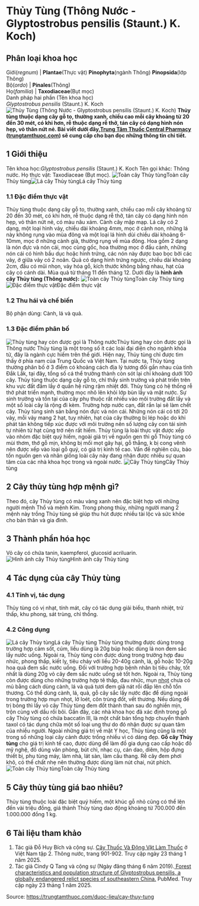 # Thủy Tùng (Thông Nước - Glyptostrobus pensilis (Staunt.) K. Koch)

Phân loại khoa học  
---  
Giới(_regnum_) |  **Plantae**(Thực vật) **Pinophyta**(ngành Thông) **Pinopsida**(lớp Thông)  
Bộ(_ordo_) | **Pinales**(Thông)  
Họ(_familia_) | **Taxodiaceae**(Bụt mọc)  
Danh pháp hai phần (Tên khoa học)  
_Glyptostrobus pensilis_ (Staunt.) K. Koch  
![Thủy Tùng \(Thông Nước - Glyptostrobus pensilis \(Staunt.\) K. Koch\)](https://trungtamthuoc.com/images/others/thuy-tung-3228.jpg)
**Thủy tùng thuộc dạng cây gỗ to, thường xanh, chiều cao mỗi cây khoảng từ 20 đến 30 mét, có khi hơn, rễ thuộc dạng rễ thở, tán cây có dạng hình nón hẹp, vỏ thân nứt nẻ. Bài viết dưới đây,[Trung Tâm Thuốc Central Pharmacy](https://trungtamthuoc.com/ "Trung Tâm Thuốc Central Pharmacy") ([trungtamthuoc.com](https://trungtamthuoc.com/ "trungtamthuoc.com")) sẽ cung cấp cho bạn đọc những thông tin chi tiết.**
##  1 Giới thiệu
Tên khoa học:_Glyptostrobus pensilis_ (Staunt.) K. Koch
Tên gọi khác: Thông nước.
Họ thực vật: Taxodiaceae (Bụt mọc).
![Toàn cây Thủy tùng](https://trungtamthuoc.com/images/item/thuy-tung-7.jpg)Toàn cây Thủy tùng![Lá cây Thủy tùng](https://trungtamthuoc.com/images/item/thuy-tung-0.jpg)Lá cây Thủy tùng
### 1.1 Đặc điểm thực vật
Thủy tùng thuộc dạng cây gỗ to, thường xanh, chiều cao mỗi cây khoảng từ 20 đến 30 mét, có khi hơn, rễ thuộc dạng rễ thở, tán cây có dạng hình nón hẹp, vỏ thân nứt nẻ, có màu nâu xám.
Cành cây mập mạp.
Lá cây có 2 dạng, một loại hình vảy, chiều dài khoảng 4mm, mọc ở cành non, những lá này không rụng vào mùa đông và một loại lá hình dùi chiều dài khoảng 6-10mm, mọc ở những cành già, thường rụng về mùa đông.
Hoa gồm 2 dạng là nón đực và nón cái, mọc cùng gốc, hoa thường mọc ở đầu cành, những nón cái có hình bầu dục hoặc hình trứng, các nón này được bao bọc bởi các vảy, ở giữa vảy có 2 noãn.
Quả có dạng hình trứng ngược, chiều dài khoảng 2cm, đầu có mũi nhọn, vảy hóa gỗ, kích thước không bằng nhau, hạt của cây có cánh dài.
Mùa quả từ tháng 11 đến tháng 12.
Dưới đây là **hình ảnh cây Thủy tùng (Thông nước):**
![Toàn cây Thủy tùng](https://trungtamthuoc.com/images/item/thuy-tung-8.jpg)Toàn cây Thủy tùng![Đặc điểm thực vật](https://trungtamthuoc.com/images/item/thuy-tung-1.jpg)Đặc điểm thực vật
### 1.2 Thu hái và chế biến
Bộ phận dùng: Cành, lá và quả.
### 1.3 Đặc điểm phân bố
![Thủy tùng hay còn được gọi là Thông nước](https://trungtamthuoc.com/images/item/thuy-tung-2.jpg)Thủy tùng hay còn được gọi là Thông nước
Thủy tùng là một trong số ít các loài đại diện cho ngành khỏa tử, đây là ngành cực hiếm trên thế giới. Hiện nay, Thủy tùng chỉ được tìm thấy ở phía nam của Trung Quốc và Việt Nam.
Tại nước ta, Thủy tùng thường phân bố ở 3 điểm có khoảng cách địa lý tương đối gần nhau của tỉnh Đắk Lắk, tại đây, tổng số cá thể trưởng thành còn sót lại chỉ khoảng dưới 100 cây.
Thủy tùng thuộc dạng cây gỗ to, chỉ thấy sinh trưởng và phát triển trên khu vực đất đầm lầy ở quần hệ rừng rậm nhiệt đới. Thủy tùng có hệ thống rễ thở phát triển mạnh, thường mọc nhô lên khỏi lớp bùn lầy và mặt nước. Sự sinh trưởng và tồn tại của cây phụ thuộc rất nhiều vào môi trường đất lầy và một số loài cây lá rộng đi kèm. Trường hợp nước cạn, đất rắn lại sẽ làm chết cây.
Thủy tùng sinh sản bằng nón đực và nón cái. Những nón cái có tới 20 vảy, mỗi vảy mang 2 hạt, tuy nhiên, hạt của cây thường bị lép hoặc do khi phát tán không tiếp xúc được với môi trường nên số lượng cây con tái sinh tự nhiên từ hạt cũng trở nên rất hiếm.
Thủy tùng là loài thực vật được xếp vào nhóm đặc biệt quý hiếm, ngoài giá trị về nguồn gen thì gỗ Thủy tùng có mùi thơm, thớ gỗ mịn, không bị mối mọt gây hại, gỗ thẳng, k bị cong vênh nên được xếp vào loại gỗ quý, có giá trị kinh tế cao.
Vấn đề nghiên cứu, bảo tồn nguồn gen và nhân giống loài cây này đang nhận được nhiều sự quan tâm của các nhà khoa học trong và ngoài nước.
![Cây Thủy tùng](https://trungtamthuoc.com/images/item/thuy-tung-3.jpg)Cây Thủy tùng
##  2 Cây thủy tùng hợp mệnh gì?
Theo đó, cây Thủy tùng có màu vàng xanh nên đặc biệt hợp với những người mệnh Thổ và mệnh Kim. Trong phong thủy, những người mang 2 mệnh này trồng Thủy tùng sẽ giúp thu hút được nhiều tài lộc và sức khỏe cho bản thân và gia đình.
##  3 Thành phần hóa học
Vỏ cây có chứa tanin, kaempferol, glucosid acriluarin.
![Hình ảnh cây Thủy tùng](https://trungtamthuoc.com/images/item/thuy-tung-4.jpg)Hình ảnh cây Thủy tùng
##  4 Tác dụng của cây Thủy tùng
### 4.1 Tính vị, tác dụng
Thủy tùng có vị nhạt, tính mát, cây có tác dụng giải biểu, thanh nhiệt, trừ thấp, khu phong, sát trùng, chỉ thống.
### 4.2 Công dụng
![Lá cây Thủy tùng](https://trungtamthuoc.com/images/item/thuy-tung-5.jpg)Lá cây Thủy tùng
Thủy tùng thường được dùng trong trường hợp cảm sốt, cúm, liều dùng là 20g búp hoặc dùng lá non đem sắc lấy nước uống.
Ngoài ra, Thủy tùng còn được dùng trong trường hợp đau nhức, phong thấp, kiết lỵ, tiêu chảy với liều 20-40g cành, lá, gỗ hoặc 10-20g hoa quả đem sắc nước uống. Đối với trường hợp bệnh nhân bị tiêu chảy, tốt nhất là dùng 20g vỏ cây đem sắc nước uống sẽ tốt hơn.
Ngoài ra, Thủy tùng còn được dùng cho những trường hợp tê thấp, đau nhức, mụn [nhọt](https://trungtamthuoc.com/bai-viet/nhot "nhọt") chưa có mủ bằng cách dùng cành, lá và quả tươi đem giã nát rồi đắp lên chỗ tổn thương.
Có thể dùng cành, lá, quả, gỗ cây sắc lấy nước đặc để dùng ngoài trong trường hợp mụn nhọt, lở loét, côn trùng đốt, vết thương. Nếu dùng để trị bỏng thì lấy vỏ cây Thủy tùng đem đốt thành than sau đó nghiền mịn, trộn cùng với dầu rồi bôi.
Gần đây, các nhà khoa học đã xác định trong gỗ cây Thủy tùng có chứa baccatin III, là một chất bán tổng hợp chuyển thành taxol có tác dụng chữa một số loại ung thư do đó nhận được sự quan tâm của nhiều người.
Ngoài những giá trị về mặt Y học, Thủy tùng cũng là một trong số những loại cây cảnh được trồng nhiều vì có dáng đẹp. **Gỗ cây Thủy tùng** cho giá trị kinh tế cao, được dùng để làm đồ gia dụng cao cấp hoặc đồ mỹ nghệ, đồ dùng văn phòng, bút chì, nhạc cụ, cán dao, diêm, hộp đựng thiết bị, phụ tùng máy, làm nhà, lát sàn, làm cầu thang. Rễ cây đem phơi khô, có thể chất nhẹ nên thường được dùng làm nút chai, nút phích.
![Toàn cây Thủy tùng](https://trungtamthuoc.com/images/item/thuy-tung-6.jpg)Toàn cây Thủy tùng
##  5 Cây thủy tùng giá bao nhiêu?
Thủy tùng thuộc loài đặc biệt quý hiếm, một khúc gỗ nhỏ cũng có thể lên đến vài triệu đồng, giá thành Thủy tùng dao động khoảng từ 700.000 đến 1.000.000 đồng 1 kg.
##  6 Tài liệu tham khảo
  1. Tác giả Đỗ Huy Bích và cộng sự. [Cây Thuốc Và Động Vật Làm Thuốc](https://trungtamthuoc.com/bai-viet/doc-online-va-tai-mien-phi-pdf-sach-cay-thuoc-va-dong-vat-lam-thuoc-o-viet-nam "Cây Thuốc Và Động Vật Làm Thuốc") ở Việt Nam tập 2. Thông nước, trang 901-902. Truy cập ngày 23 tháng 1 năm 2025.
  2. Tác giả Cindy Q Tang và cộng sự (Ngày đăng tháng 6 năm 2019).[ Forest characteristics and population structure of Glyptostrobus pensilis, a globally endangered relict species of southeastern China.](https://pmc.ncbi.nlm.nih.gov/articles/PMC6742968/) PubMed. Truy cập ngày 23 tháng 1 năm 2025.




Source: https://trungtamthuoc.com/duoc-lieu/cay-thuy-tung